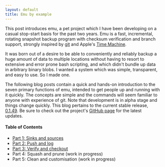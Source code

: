```yaml
---
layout: default
title: Emu by example
---
```


This post introduces emu, a pet project which I have been developing
on a casual stop-start basis for the past two years. Emu is a fast,
incremental, rotating snapshot backup program with checksum
verification and branch support, strongly inspired by
[git](http://git-scm.com/) and Apple's
[Time Machine](http://support.apple.com/kb/HT1427).

It was born out of a desire to be able to conveniently and reliably
backup a huge amount of data to multiple locations without having to
resort to extensive and error prone bash scripting, and which didn't
bundle up data in arbitrary binary blobs. I wanted a system which was
simple, transparent, and easy to use. So I made one.

The following blog posts contain a quick and hands-on introduction to
the seven primary functions of emu, intended to get people up and
running with it quickly. The concepts are simple and the commands will
seem familiar to anyone with experience of git. Note that development
is in alpha stage and things change quickly. This blog pertains to the
current stable release,
[0.1.49](https://github.com/ChrisCummins/emu/releases/tag/0.1.49). Be
sure to check out the project's
[GitHub page](https://github.com/ChrisCummins/emu) for the latest
updates.

#### Table of Contents

 * [Part 1: Sinks and sources](/posts/emu-by-example-1/)
 * [Part 2: Push and log](/posts/emu-by-example-2/)
 * [Part 3: Verify and checkout](/posts/emu-by-example-3/)
 * Part 4: Squash and prune (work in progress)
 * Part 5: Clean and customisation (work in progress)
